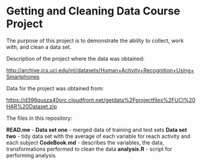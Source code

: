# Getting and Cleaning Data Course Project

The purpose of this project is to demonstrate the ability to collect, work with, and clean a data set.

Description of the project where the data was obtained:

http://archive.ics.uci.edu/ml/datasets/Human+Activity+Recognition+Using+Smartphones

Data for the project was obtained from:

https://d396qusza40orc.cloudfront.net/getdata%2Fprojectfiles%2FUCI%20HAR%20Dataset.zip

The files in this repository:

**READ.me** - 
**Data set one** - merged data of training and test sets
**Data set two** - tidy data set with the average of each variable for reach activity and each subject
**CodeBook.md** - describes the variables, the data, transformations performed to clean the data
**analysis.R** - script for performing analysis

